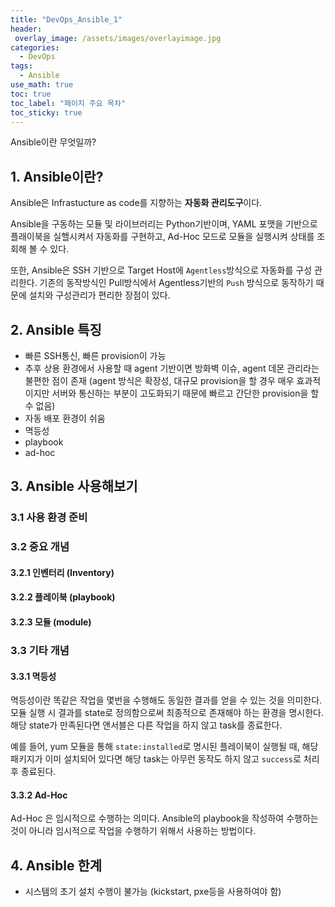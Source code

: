 ```yaml
---
title: "DevOps_Ansible_1"
header:
 overlay_image: /assets/images/overlayimage.jpg
categories:
  - DevOps
tags:
  - Ansible
use_math: true
toc: true
toc_label: "페이지 주요 목차"
toc_sticky: true
---
```

Ansible이란 무엇일까?

## 1. Ansible이란?
Ansible은 Infrastucture as code를 지향하는 **자동화 관리도구**이다.

Ansible을 구동하는 모듈 및 라이브러리는 Python기반이며,
YAML 포맷을 기반으로 플래이북을 실핼시켜서 자동화를 구현하고,
Ad-Hoc 모드로 모듈을 실행시켜 상태를 조회해 볼 수 있다.

또한, Ansible은 SSH 기반으로 Target Host에 `Agentless`방식으로 자동화를 구성 관리한다.
기존의 동작방식인 Pull방식에서 Agentless기반의 `Push` 방식으로 동작하기 때문에 설치와 구성관리가 편리한 장점이 있다.


## 2. Ansible 특징
- 빠른 SSH통신, 빠른 provision이 가능
- 추후 상용 환경에서 사용할 때 agent 기반이면 방화벽 이슈, agent 데몬 관리라는 불편한 점이 존재 (agent 방식은 확장성, 대규모 provision을 할 경우 매우 효과적이지만 서버와 통신하는 부분이 고도화되기 때문에 빠르고 간단한 provision을 할 수 없음)
- 자동 배포 환경이 쉬움
- 멱등성
- playbook
- ad-hoc

## 3. Ansible 사용해보기

### 3.1 사용 환경 준비
### 3.2 중요 개념
#### 3.2.1 인벤터리 (Inventory)
#### 3.2.2 플레이북 (playbook)
#### 3.2.3 모듈 (module)

### 3.3 기타 개념
#### 3.3.1 멱등성
멱등성이란 똑같은 작업을 몇번을 수행해도 동일한 결과를 얻을 수 있는 것을 의미한다.
모듈 실행 시 결과를 state로 정의함으로써 최종적으로 존재해야 하는 환경을 명시한다.
해당 state가 만족된다면 앤서블은 다른 작업을 하지 않고 task를 종료한다.

예를 들어, yum 모듈을 통해 `state:installed`로 명시된 플레이북이 실행될 때, 
해당 패키지가 이미 설치되어 있다면 해당 task는 아무런 동작도 하지 않고 `success`로 처리후 종료된다.


#### 3.3.2 Ad-Hoc
Ad-Hoc 은 임시적으로 수행하는 의미다. Ansible의 playbook을 작성하여 수행하는 것이 아니라 임시적으로 작업을 수행하기 위해서 사용하는 방법이다.

## 4. Ansible 한계
- 시스템의 초기 설치 수행이 불가능 (kickstart, pxe등을 사용하여야 함)
